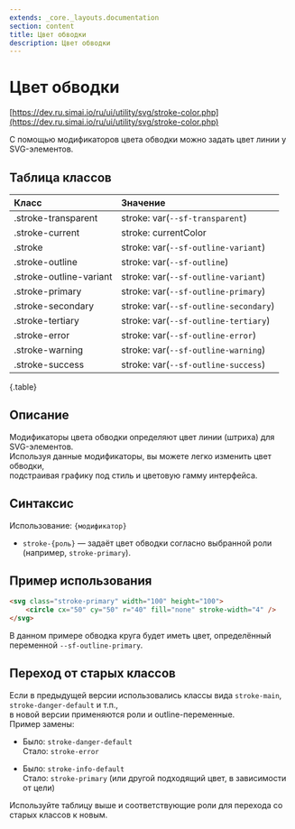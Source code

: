 ```yaml
---
extends: _core._layouts.documentation
section: content
title: Цвет обводки
description: Цвет обводки
---
```


# Цвет обводки

[https://dev.ru.simai.io/ru/ui/utility/svg/stroke-color.php](https://dev.ru.simai.io/ru/ui/utility/svg/stroke-color.php)

С помощью модификаторов цвета обводки можно задать цвет линии у SVG-элементов.

## Таблица классов

| Класс                   | Значение          |
|:------------------------|:--------------------------------------|
| .stroke-transparent     | stroke: var(`--sf-transparent`)       |
| .stroke-current         | stroke: currentColor                  |
| .stroke                 | stroke: var(`--sf-outline-variant`)   |
| .stroke-outline         | stroke: var(`--sf-outline`)           |
| .stroke-outline-variant | stroke: var(`--sf-outline-variant`)   |
| .stroke-primary         | stroke: var(`--sf-outline-primary`)   |
| .stroke-secondary       | stroke: var(`--sf-outline-secondary`) |
| .stroke-tertiary        | stroke: var(`--sf-outline-tertiary`)  |
| .stroke-error           | stroke: var(`--sf-outline-error`)     |
| .stroke-warning         | stroke: var(`--sf-outline-warning`)   |
| .stroke-success         | stroke: var(`--sf-outline-success`)   |
{.table}

## Описание

Модификаторы цвета обводки определяют цвет линии (штриха) для SVG-элементов.  
Используя данные модификаторы, вы можете легко изменить цвет обводки,  
подстраивая графику под стиль и цветовую гамму интерфейса.

## Синтаксис

Использование: `{модификатор}`

- `stroke-{роль}` — задаёт цвет обводки согласно выбранной роли (например, `stroke-primary`).

## Пример использования

```html
<svg class="stroke-primary" width="100" height="100">
    <circle cx="50" cy="50" r="40" fill="none" stroke-width="4" />
</svg>
```

В данном примере обводка круга будет иметь цвет, определённый переменной `--sf-outline-primary`.

## Переход от старых классов

Если в предыдущей версии использовались классы вида `stroke-main`, `stroke-danger-default` и т.п.,  
в новой версии применяются роли и outline-переменные.  
Пример замены:

- Было: `stroke-danger-default`  
  Стало: `stroke-error`

- Было: `stroke-info-default`  
  Стало: `stroke-primary` (или другой подходящий цвет, в зависимости от цели)

Используйте таблицу выше и соответствующие роли для перехода со старых классов к новым.
